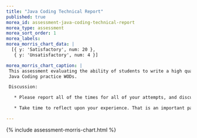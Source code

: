 ```yaml
---
title: "Java Coding Technical Report"
published: true
morea_id: assessment-java-coding-technical-report
morea_type: assessment
morea_sort_order: 1
morea_labels:
morea_morris_chart_data: |
  [{ y: 'Satisfactory', num: 20 },
   { y: 'Unsatisfactory', num: 4 }]

morea_morris_chart_caption: |
 This assessment evaluating the ability of students to write a high quality technical report summarizing their experiences doing the 
 Java Coding practice WODs.

 Discussion:

   * Please report all of the times for all of your attempts, and discuss what changed between attempts.  This provides a reader with insight into how exactly you learn from doing the same programming problem more than once. 

   * Take time to reflect upon your experience. That is an important part of the learning experience.  These blog postings are ultimately for you, not for me.  Make them valuable.   Don't finish the WODs at 8:55pm on Tuesday leaving you only 5 minutes to throw together a posting.  That eliminates a learning opportunity.

---
```


{%  include assessment-morris-chart.html  %}
